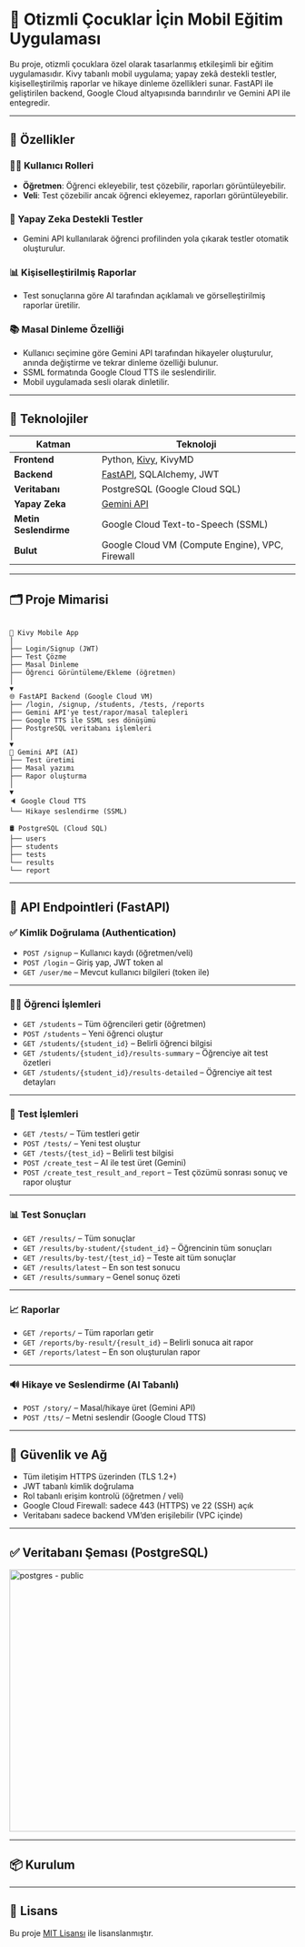 
# 🌈 Otizmli Çocuklar İçin Mobil Eğitim Uygulaması

Bu proje, otizmli çocuklara özel olarak tasarlanmış etkileşimli bir eğitim uygulamasıdır. Kivy tabanlı mobil uygulama; yapay zekâ destekli testler, kişiselleştirilmiş raporlar ve hikaye dinleme özellikleri sunar. FastAPI ile geliştirilen backend, Google Cloud altyapısında barındırılır ve Gemini API ile entegredir.

---

## 🚀 Özellikler

### 👨‍🏫 Kullanıcı Rolleri
- **Öğretmen**: Öğrenci ekleyebilir, test çözebilir, raporları görüntüleyebilir.
- **Veli**: Test çözebilir ancak öğrenci ekleyemez, raporları görüntüleyebilir.

### 🧠 Yapay Zeka Destekli Testler
- Gemini API kullanılarak öğrenci profilinden yola çıkarak testler otomatik oluşturulur.

### 📊 Kişiselleştirilmiş Raporlar
- Test sonuçlarına göre AI tarafından açıklamalı ve görselleştirilmiş raporlar üretilir.

### 📚 Masal Dinleme Özelliği
- Kullanıcı seçimine göre Gemini API tarafından hikayeler oluşturulur, anında değiştirme ve tekrar dinleme özelliği bulunur.
- SSML formatında Google Cloud TTS ile seslendirilir.
- Mobil uygulamada sesli olarak dinletilir.

---

## 🧩 Teknolojiler

| Katman | Teknoloji |
|--------|-----------|
| **Frontend** | Python, [Kivy](https://kivy.org/), KivyMD |
| **Backend** | [FastAPI](https://fastapi.tiangolo.com/), SQLAlchemy, JWT |
| **Veritabanı** | PostgreSQL (Google Cloud SQL) |
| **Yapay Zeka** | [Gemini API](https://deepmind.google/technologies/gemini) |
| **Metin Seslendirme** | Google Cloud Text-to-Speech (SSML) |
| **Bulut** | Google Cloud VM (Compute Engine), VPC, Firewall |

---

## 🗂️ Proje Mimarisi

```

📱 Kivy Mobile App
│
├── Login/Signup (JWT)
├── Test Çözme
├── Masal Dinleme
├── Öğrenci Görüntüleme/Ekleme (öğretmen)
│
▼
🌐 FastAPI Backend (Google Cloud VM)
├── /login, /signup, /students, /tests, /reports
├── Gemini API'ye test/rapor/masal talepleri
├── Google TTS ile SSML ses dönüşümü
├── PostgreSQL veritabanı işlemleri
│
▼
🧠 Gemini API (AI)
├── Test üretimi
├── Masal yazımı
├── Rapor oluşturma
│
▼
🔈 Google Cloud TTS
└── Hikaye seslendirme (SSML)

🛢️ PostgreSQL (Cloud SQL)
├── users
├── students
├── tests
└── results
└── report

````

---

## 📑 API Endpointleri (FastAPI)

### ✅ Kimlik Doğrulama (Authentication)

* `POST /signup` – Kullanıcı kaydı (öğretmen/veli)
* `POST /login` – Giriş yap, JWT token al
* `GET /user/me` – Mevcut kullanıcı bilgileri (token ile)

---

### 👨‍🎓 Öğrenci İşlemleri

* `GET /students` – Tüm öğrencileri getir (öğretmen)
* `POST /students` – Yeni öğrenci oluştur
* `GET /students/{student_id}` – Belirli öğrenci bilgisi
* `GET /students/{student_id}/results-summary` – Öğrenciye ait test özetleri
* `GET /students/{student_id}/results-detailed` – Öğrenciye ait test detayları

---

### 🧪 Test İşlemleri

* `GET /tests/` – Tüm testleri getir
* `POST /tests/` – Yeni test oluştur
* `GET /tests/{test_id}` – Belirli test bilgisi
* `POST /create_test` – AI ile test üret (Gemini)
* `POST /create_test_result_and_report` – Test çözümü sonrası sonuç ve rapor oluştur

---

### 📊 Test Sonuçları

* `GET /results/` – Tüm sonuçlar
* `GET /results/by-student/{student_id}` – Öğrencinin tüm sonuçları
* `GET /results/by-test/{test_id}` – Teste ait tüm sonuçlar
* `GET /results/latest` – En son test sonucu
* `GET /results/summary` – Genel sonuç özeti

---

### 📈 Raporlar

* `GET /reports/` – Tüm raporları getir
* `GET /reports/by-result/{result_id}` – Belirli sonuca ait rapor
* `GET /reports/latest` – En son oluşturulan rapor

---

### 🔊 Hikaye ve Seslendirme (AI Tabanlı)

* `POST /story/` – Masal/hikaye üret (Gemini API)
* `POST /tts/` – Metni seslendir (Google Cloud TTS)

---


## 🔐 Güvenlik ve Ağ

- Tüm iletişim HTTPS üzerinden (TLS 1.2+)
- JWT tabanlı kimlik doğrulama
- Rol tabanlı erişim kontrolü (öğretmen / veli)
- Google Cloud Firewall: sadece 443 (HTTPS) ve 22 (SSH) açık
- Veritabanı sadece backend VM’den erişilebilir (VPC içinde)

---


## ✅ Veritabanı Şeması (PostgreSQL)

<img width="1733" height="461" alt="postgres - public" src="https://github.com/user-attachments/assets/6c80206c-c13f-42e9-a4d7-fb6b68aaa2a1" />


---
## 📦 Kurulum

---
## 📄 Lisans

Bu proje [MIT Lisansı](LICENSE) ile lisanslanmıştır.







